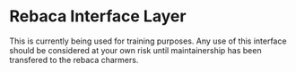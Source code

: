 # Rebaca Interface Layer

This is currently being used for training purposes. Any use of this interface
should be considered at your own risk until maintainership has been transfered
to the rebaca charmers.


